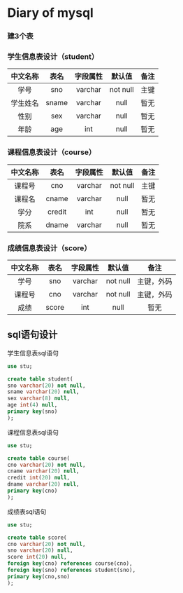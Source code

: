 # Diary of mysql

### 建3个表

### 学生信息表设计（student）

中文名称| 表名| 字段属性| 默认值| 备注
:-----:|:----:|:------:|:----:|:-----:
学号|sno|varchar|not null|主键
学生姓名|sname|varchar|null|暂无
性别|sex|varchar|null|暂无
年龄|age|int|null|暂无

### 课程信息表设计（course）
中文名称| 表名| 字段属性| 默认值| 备注
:-----:|:----:|:------:|:----:|:-----:
课程号|cno|varchar|not null|主键
课程名|cname|varchar|null|暂无
学分|credit|int|null|暂无
院系|dname|varchar|null|暂无

### 成绩信息表设计（score）
中文名称| 表名| 字段属性| 默认值| 备注
:-----:|:----:|:------:|:----:|:-----:
学号|sno|varchar|not null|主键，外码
课程号|cno|varchar|not null|主键，外码
成绩|score|int|null|暂无

## sql语句设计
学生信息表sql语句
```sql
use stu;

create table student(
sno varchar(20) not null,
sname varchar(20) null,
sex varchar(8) null,
age int(4) null,
primary key(sno)
);
```

课程信息表sql语句
```sql
use stu;

create table course(
cno varchar(20) not null,
cname varchar(20) null,
credit int(20) null,
dname varchar(20) null,
primary key(cno)
);
```

成绩表sql语句
```sql
use stu;

create table score(
cno varchar(20) not null,
sno varchar(20) null,
score int(20) null,
foreign key(cno) references course(cno),
foreign key(sno) references student(sno),
primary key(cno,sno)
);
```




